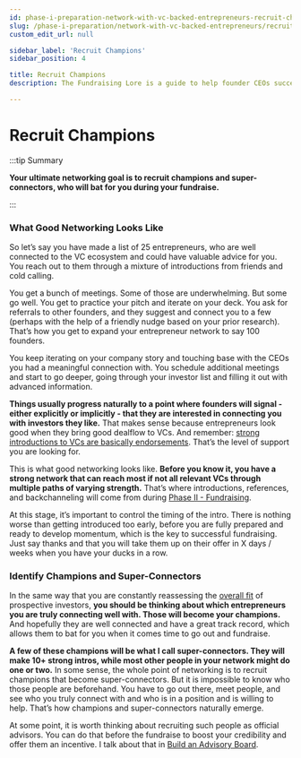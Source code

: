```yaml
---
id: phase-i-preparation-network-with-vc-backed-entrepreneurs-recruit-champions
slug: /phase-i-preparation/network-with-vc-backed-entrepreneurs/recruit-champions
custom_edit_url: null

sidebar_label: 'Recruit Champions'
sidebar_position: 4

title: Recruit Champions
description: The Fundraising Lore is a guide to help founder CEOs successfully raise early-stage VC financing from Silicon Valley investors.

---
```


# Recruit Champions

:::tip Summary

**Your ultimate networking goal is to recruit champions and super-connectors, who will bat for you during your fundraise.**

:::

### What Good Networking Looks Like

So let’s say you have made a list of 25 entrepreneurs, who are well connected to the VC ecosystem and could have valuable advice for you. You reach out to them through a mixture of introductions from friends and cold calling.

You get a bunch of meetings. Some of those are underwhelming. But some go well. You get to practice your pitch and iterate on your deck. You ask for referrals to other founders, and they suggest and connect you to a few (perhaps with the help of a friendly nudge based on your prior research). That’s how you get to expand your entrepreneur network to say 100 founders.

You keep iterating on your company story and touching base with the CEOs you had a meaningful connection with. You schedule additional meetings and start to go deeper, going through your investor list and filling it out with advanced information.

**Things usually progress naturally to a point where founders will signal - either explicitly or implicitly - that they are interested in connecting you with investors they like.** That makes sense because entrepreneurs look good when they bring good dealflow to VCs. And remember: [strong introductions to VCs are basically endorsements](/phase-i-preparation/network-with-vc-backed-entrepreneurs#introductions). That’s the level of support you are looking for.

This is what good networking looks like. **Before you know it, you have a strong network that can reach most if not all relevant VCs through multiple paths of varying strength.** That’s where introductions, references, and backchanneling will come from during [Phase II - Fundraising](/phase-ii-fundraising).

At this stage, it’s important to control the timing of the intro. There is nothing worse than getting introduced too early, before you are fully prepared and ready to develop momentum, which is the key to successful fundraising. Just say thanks and that you will take them up on their offer in X days / weeks when you have your ducks in a row.

### Identify Champions and Super-Connectors

In the same way that you are constantly reassessing the [overall fit](/phase-i-preparation/build-pre-qualified-investor-list/essential-investor-pre-qualifications) of prospective investors, **you should be thinking about which entrepreneurs you are truly connecting well with. Those will become your champions.** And hopefully they are well connected and have a great track record, which allows them to bat for you when it comes time to go out and fundraise. 

**A few of these champions will be what I call super-connectors. They will make 10+ strong intros, while most other people in your network might do one or two.** In some sense, the whole point of networking is to recruit champions that become super-connectors. But it is impossible to know who those people are beforehand. You have to go out there, meet people, and see who you truly connect with and who is in a position and is willing to help. That’s how champions and super-connectors naturally emerge.

At some point, it is worth thinking about recruiting such people as official advisors. You can do that before the fundraise to boost your credibility and offer them an incentive. I talk about that in [Build an Advisory Board](/phase-i-preparation/prepare-the-company/get-advantages#build-an-advisory-board).